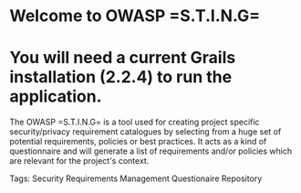 Welcome to OWASP =S.T.I.N.G=
=====

You will need a current Grails installation (2.2.4) to run the application.
=====

The OWASP =S.T.I.N.G= is a tool used for creating project specific security/privacy requirement catalogues by selecting from a huge set of potential requirements, policies or best practices. It acts as a kind of questionnaire and will generate a list of requirements and/or policies which are relevant for the project's context.

Tags: Security Requirements Management Questionaire Repository
